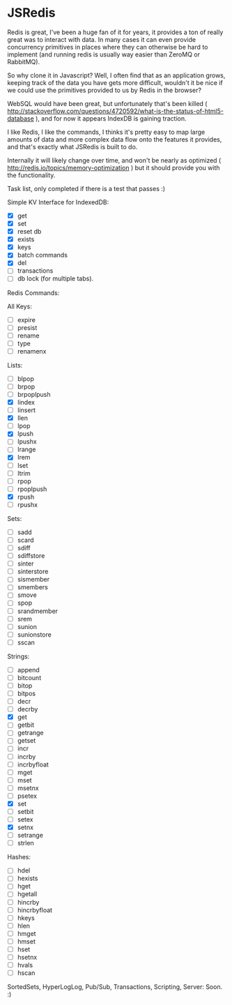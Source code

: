 JSRedis
=======

Redis is great, I've been a huge fan of it for years, it provides a ton of really great was to interact with data. In many cases it can even provide concurrency primitives in places where they can otherwise be hard to implement (and running redis is usually way easier than ZeroMQ or RabbitMQ).

So why clone it in Javascript? Well, I often find that as an application grows, keeping track of the data you have gets more difficult, wouldn't it be nice if we could use the primitives provided to us by Redis in the browser?

WebSQL would have been great, but unfortunately that's been killed ( http://stackoverflow.com/questions/4720592/what-is-the-status-of-html5-database ), and for now it appears IndexDB is gaining traction.

I like Redis, I like the commands, I thinks it's pretty easy to map large amounts of data and more complex data flow onto the features it provides, and that's exactly what JSRedis is built to do.

Internally it will likely change over time, and won't be nearly as optimized ( http://redis.io/topics/memory-optimization ) but it should provide you with the functionality.

Task list, only completed if there is a test that passes :)

Simple KV Interface for IndexedDB:

   - [x] get
   - [x] set
   - [x] reset db
   - [x] exists
   - [x] keys
   - [x] batch commands
   - [x] del
   - [ ] transactions
   - [ ] db lock (for multiple tabs).

Redis Commands:

All Keys:

   - [ ] expire
   - [ ] presist
   - [ ] rename
   - [ ] type
   - [ ] renamenx

Lists:

   - [ ] blpop
   - [ ] brpop
   - [ ] brpoplpush
   - [x] lindex
   - [ ] linsert
   - [x] llen
   - [ ] lpop
   - [x] lpush
   - [ ] lpushx
   - [ ] lrange
   - [x] lrem
   - [ ] lset
   - [ ] ltrim
   - [ ] rpop
   - [ ] rpoplpush
   - [x] rpush
   - [ ] rpushx

Sets:

   - [ ] sadd
   - [ ] scard
   - [ ] sdiff
   - [ ] sdiffstore
   - [ ] sinter
   - [ ] sinterstore
   - [ ] sismember
   - [ ] smembers
   - [ ] smove
   - [ ] spop
   - [ ] srandmember
   - [ ] srem
   - [ ] sunion
   - [ ] sunionstore
   - [ ] sscan

Strings:

   - [ ] append
   - [ ] bitcount
   - [ ] bitop
   - [ ] bitpos
   - [ ] decr
   - [ ] decrby
   - [x] get
   - [ ] getbit
   - [ ] getrange
   - [ ] getset
   - [ ] incr
   - [ ] incrby
   - [ ] incrbyfloat
   - [ ] mget
   - [ ] mset
   - [ ] msetnx
   - [ ] psetex
   - [x] set
   - [ ] setbit
   - [ ] setex
   - [x] setnx
   - [ ] setrange
   - [ ] strlen

Hashes:

   - [ ] hdel
   - [ ] hexists
   - [ ] hget
   - [ ] hgetall
   - [ ] hincrby
   - [ ] hincrbyfloat
   - [ ] hkeys
   - [ ] hlen
   - [ ] hmget
   - [ ] hmset
   - [ ] hset
   - [ ] hsetnx
   - [ ] hvals
   - [ ] hscan

SortedSets, HyperLogLog, Pub/Sub, Transactions, Scripting, Server: Soon. :)
